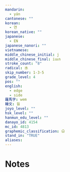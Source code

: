 ```yaml
---
mandarin:
  - yán
cantonese: ""
korean:
  - 연
korean_native: ""
japanese:
  - EN
japanese_nanori: ""
vietnamese:
middle_chinese_initial: j
middle_chinese_final: iuᴇn
stroke_count: "8"
radical: 水
skip_number: 1-3-5
grade_level: 4
pos: ""
english:
  - edge
  - side
羅馬字: wem
韓文: 웜
joyo_level: ""
hsk_level: ""
hanmun_edu_level: ""
danayo_id: 4154
mc_id: 4813
graphemic_classification: 㕣
stand_in: "TRUE"
aliases:
---
```


# Notes
